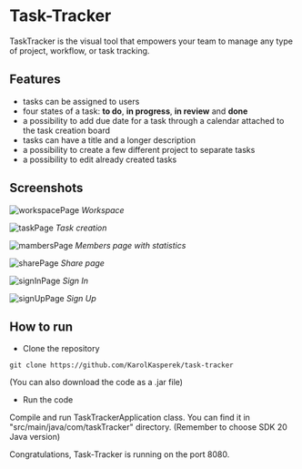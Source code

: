 # Task-Tracker
TaskTracker is the visual tool that empowers your team to manage any type of project, workflow, or task tracking.

## Features
- tasks can be assigned to users
- four states of a task: **to do**, **in progress**, **in review** and **done**
- a possibility to add due date for a task through a calendar attached to the task creation board
- tasks can have a title and a longer description
- a possibility to create a few different project to separate tasks
- a possibility to edit already created tasks

## Screenshots

![workspacePage](https://github.com/KarolKasperek/Task-Tracker/assets/105314335/427a8ff8-888c-4ae1-b1ca-b7faa1e3af3e)
*Workspace*

![taskPage](https://github.com/KarolKasperek/Task-Tracker/assets/105314335/41c5fb27-bf0a-46d4-9d21-7265f0ac0d6d)
*Task creation*

![mambersPage](https://github.com/KarolKasperek/Task-Tracker/assets/105314335/ad6c170a-23b2-4a1b-895e-4030fd9794d3)
*Members page with statistics*

![sharePage](https://github.com/KarolKasperek/Task-Tracker/assets/105314335/91a572b6-6698-4558-a723-9d9d3af532e8)
*Share page*

![signInPage](https://github.com/KarolKasperek/Task-Tracker/assets/105314335/febe7f1b-61cf-4335-9cda-5485c1a74183)
*Sign In*

![signUpPage](https://github.com/KarolKasperek/Task-Tracker/assets/105314335/e362c3e5-952d-4367-8c7a-2d124f6b07c1)
*Sign Up*

## How to run
- Clone the repository
```
git clone https://github.com/KarolKasperek/task-tracker
```
(You can also download the code as a .jar file)
- Run the code

Compile and run TaskTrackerApplication class.
You can find it in "src/main/java/com/taskTracker" directory.
(Remember to choose SDK 20 Java version)

Congratulations, Task-Tracker is running on the port 8080.
